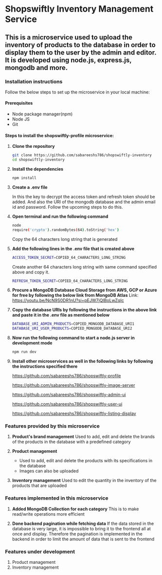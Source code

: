 # Shopswiftly Inventory Management Service
## This is a microservice used to upload the inventory of products to the database in order to display them to the user by the admin and editor. It is developed using node.js, express.js, mongodb and more.

### Installation instructions

Follow the below steps to set up the microservice in your local machine:

#### Prerequisites
- Node package manager(npm)
- Node JS
- Git

#### Steps to install the shopswiftly-profile microservice:

1. **Clone the repository**
    ```bash
   git clone https://github.com/sabareeshs786/shopswiftly-inventory
   cd shopswiftly-inventory

2. **Install the dependencies**
   ```bash
   npm install

3. **Create a .env file**
   
   In this the key to decrypt the access token and refresh token should be added. And also the URI of the mongodb database and the admin email id and password. Follow the upcoming steps to do this.
   
4. **Open terminal and run the following command**
   ```bash
   node
   require('crypto').randomBytes(64).toString('hex')
   ```
   Copy the 64 characters long string that is generated

5. **Add the following lines in the .env file that is created above**
   ```bash
   ACCESS_TOKEN_SECRET=COPIED_64_CHARACTERS_LONG_STRING
   ```
   Create another 64 characters long string with same command specified above and copy it.
   ```bash
   REFRESH_TOKEN_SECRET=COPIED_64_CHARACTERS_LONG_STRING
   ```

6. **Procure a MongoDB Database Cloud Storage from AWS, GCP or Azure for free by following the below link from MongoDB Atlas**
   Link: https://youtu.be/NcN9S0DR1nU?si=pEJW7jQIBoLwZqIc

7. **Copy the database URIs by following the instructions in the above link and paste it in the .env file as mentioned below**
   ```bash
   DATABASE_URI_ADMIN_PRODUCTS=COPIED_MONGODB_DATABASE_URI1
   DATABASE_URI_USER_PRODUCTS=COPIED_MONGODB_DATABASE_URI2

8. **Now run the following command to start a node.js server in development mode**
    ```bash
    npm run dev
    ```
    
9. **Install other microservices as well in the following links by following the instructions specified there**
    
    https://github.com/sabareeshs786/shopswiftly-profile
    
    https://github.com/sabareeshs786/shopswiftly-image-server
    
    https://github.com/sabareeshs786/shopswiftly-admin-ui
    
    https://github.com/sabareeshs786/shopswiftly-user-ui

    https://github.com/sabareeshs786/shopswiftly-listing-display

### Features provided by this microservice

1. **Product's brand management**
   Used to add, edit and delete the brands of the products in the database with a predefined category

2. **Product management**
   - Used to add, edit and delete the products with its specifications in the database
   - Images can also be uploaded

3. **Inventory management**
   Used to edit the quantity in the inventory of the products that are uploaded


### Features implemented in this microservice

1. **Added MongoDB Collection for each category**
   This is to make read/write operations more efficient

2. **Done backend pagination while fetching data**
   If the data stored in the database is very large, it is impossible to bring it to the frontend all at once and display. Therefore the pagination is implemented in the backend in order to limit the amount of data that is sent to the frontend

### Features under development

1. Product management
2. Inventory management

